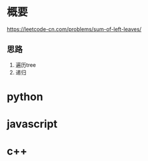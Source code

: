 # 概要

https://leetcode-cn.com/problems/sum-of-left-leaves/

## 思路

1. 遍历tree
1. 递归

# python

# javascript

# c++

